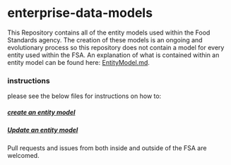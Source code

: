 # enterprise-data-models

This Repository contains all of the entity models used within the Food Standards agency. The creation of these models is an ongoing and evolutionary process so this repository does not contain a model for every entity used within the FSA. An explanation of what is contained within an entity model can be found here: [EntityModel.md](/EntityModel.md).

### instructions
please see the below files for instructions on how to:
##### [create an entity model](/HowToCreateAnEntityModel.md)
##### [Update an entity model](/UpdatingAnExistingModel.md)

Pull requests and issues from both inside and outside of the FSA are welcomed.
